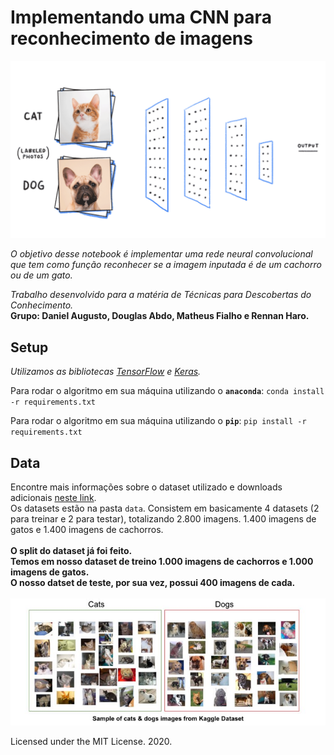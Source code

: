 # Implementando uma CNN para reconhecimento de imagens

![CNNgif](assets/cnn.gif)

_O objetivo desse notebook é implementar uma rede neural convolucional que tem como função reconhecer se a imagem inputada é de um cachorro ou de um gato._

_Trabalho desenvolvido para a matéria de Técnicas para Descobertas do Conhecimento._ <br>
**Grupo: Daniel Augusto, Douglas Abdo, Matheus Fialho e Rennan Haro.**

## Setup
_Utilizamos as bibliotecas [TensorFlow](https://www.tensorflow.org) e  [Keras](https://keras.io). <br>_

Para rodar o algoritmo em sua máquina utilizando o **`anaconda`**:
`conda install -r requirements.txt`

Para rodar o algoritmo em sua máquina utilizando o **`pip`**:
`pip install -r requirements.txt`

## Data
Encontre mais informações sobre o dataset utilizado e downloads adicionais [neste link](https://www.kaggle.com/c/dogs-vs-cats/data).<br>
Os datasets estão na pasta `data`. Consistem em basicamente 4 datasets (2 para treinar e 2 para testar), totalizando 2.800 imagens. 1.400 imagens de gatos e 1.400 imagens de cachorros.<br>
<br>
**O split do dataset já foi feito. <br>
Temos em nosso dataset de treino 1.000 imagens de cachorros e 1.000 imagens de gatos. <br>
O nosso datset de teste, por sua vez, possui 400 imagens de cada.**<br>
<br>
![datasetplit](assets/kaggle_dataset.jpeg)

Licensed under the MIT License. 2020.
